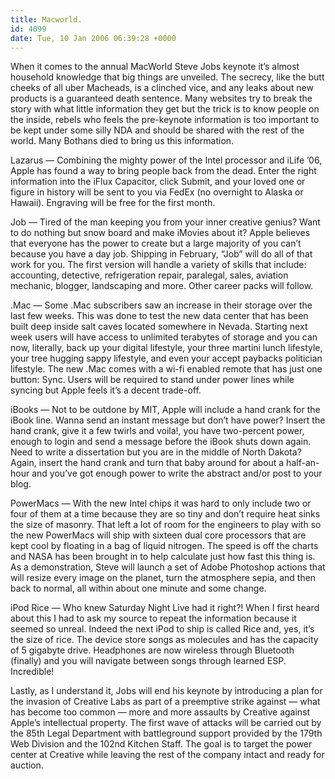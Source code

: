 ```yaml
---
title: Macworld.
id: 4099
date: Tue, 10 Jan 2006 06:39:28 +0000
---
```


When it comes to the annual MacWorld Steve Jobs keynote it’s almost household knowledge that big things are unveiled. The secrecy, like the butt cheeks of all uber Macheads, is a clinched vice, and any leaks about new products is a guaranteed death sentence. Many websites try to break the story with what little information they get but the trick is to know people on the inside, rebels who feels the pre-keynote information is too important to be kept under some silly NDA and should be shared with the rest of the world. Many Bothans died to bring us this information.  

Lazarus — Combining the mighty power of the Intel processor and iLife ’06, Apple has found a way to bring people back from the dead. Enter the right information into the iFlux Capacitor, click Submit, and your loved one or figure in history will be sent to you via FedEx (no overnight to Alaska or Hawaii). Engraving will be free for the first month.  

Job — Tired of the man keeping you from your inner creative genius? Want to do nothing but snow board and make iMovies about it? Apple believes that everyone has the power to create but a large majority of you can’t because you have a day job. Shipping in February, “Job” will do all of that work for you. The first version will handle a variety of skills that include: accounting, detective, refrigeration repair, paralegal, sales, aviation mechanic, blogger, landscaping and more. Other career packs will follow.  

.Mac — Some .Mac subscribers saw an increase in their storage over the last few weeks. This was done to test the new data center that has been built deep inside salt caves located somewhere in Nevada. Starting next week users will have access to unlimited terabytes of storage and you can now, literally, back up your digital lifestyle, your three martini lunch lifestyle, your tree hugging sappy lifestyle, and even your accept paybacks politician lifestyle. The new .Mac comes with a <span class="caps">wi-fi</span> enabled remote that has just one button: Sync. Users will be required to stand under power lines while syncing but Apple feels it’s a decent trade-off.  

iBooks — Not to be outdone by <span class="caps">MIT</span>, Apple will include a hand crank for the iBook line. Wanna send an instant message but don’t have power? Insert the hand crank, give it a few twirls and voila!, you have two-percent power, enough to login and send a message before the iBook shuts down again. Need to write a dissertation but you are in the middle of North Dakota? Again, insert the hand crank and turn that baby around for about a half-an-hour and you’ve got enough power to write the abstract and/or post to your blog.  

PowerMacs — With the new Intel chips it was hard to only include two or four of them at a time because they are so tiny and don’t require heat sinks the size of masonry. That left a lot of room for the engineers to play with so the new PowerMacs will ship with sixteen dual core processors that are kept cool by floating in a bag of liquid nitrogen. The speed is off the charts and <span class="caps">NASA</span> has been brought in to help calculate just how fast this thing is. As a demonstration, Steve will launch a set of Adobe Photoshop actions that will resize every image on the planet, turn the atmosphere sepia, and then back to normal, all within about one minute and some change.  

iPod Rice — Who knew Saturday Night Live had it right?! When I first heard about this I had to ask my source to repeat the information because it seemed so unreal. Indeed the next iPod to ship is called Rice and, yes, it’s the size of rice. The device store songs as molecules and has the capacity of 5 gigabyte drive. Headphones are now wireless through Bluetooth (finally) and you will navigate between songs through learned <span class="caps">ESP</span>. Incredible!  

Lastly, as I understand it, Jobs will end his keynote by introducing a plan for the invasion of Creative Labs as part of a preemptive strike against — what has become too common — more and more assaults by Creative against Apple’s intellectual property. The first wave of attacks will be carried out by the 85th Legal Department with battleground support provided by the 179th Web Division and the 102nd Kitchen Staff. The goal is to target the power center at Creative while leaving the rest of the company intact and ready for auction.





